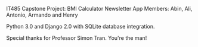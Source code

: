 IT485 Capstone Project: BMI Calculator Newsletter App
Members: Abin, Ali, Antonio, Armando and Henry

Python 3.0 and Django 2.0 with SQLite database integration.

Special thanks for Professor Simon Tran. You're the man!
